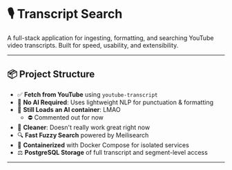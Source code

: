 # 🎙️ Transcript Search

A full-stack application for ingesting, formatting, and searching YouTube video transcripts. Built for speed, usability, and extensibility.

---

## 📦 Project Structure

- ✅ **Fetch from YouTube** using `youtube-transcript`
- 🧐 **No AI Required**: Uses lightweight NLP for punctuation & formatting
- 🤖 **Still Loads an AI container**: LMAO
  - ⛔ Commented out for now
- 🧹 **Cleaner**: Doesn't really work great right now
- 🔍 **Fast Fuzzy Search** powered by Meilisearch
- 🚧 **Containerized** with Docker Compose for isolated services
- ⚖️ **PostgreSQL Storage** of full transcript and segment-level access

---
